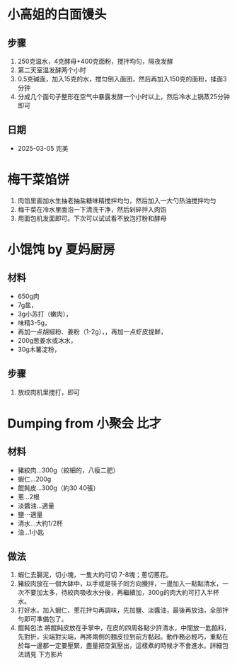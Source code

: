 # 小高姐的白面馒头

## 步骤
1. 250克温水，4克酵母+400克面粉，搅拌均匀，隔夜发酵
2. 第二天室温发酵两个小时
3. 0.5克碱面，加入15克的水，搅匀倒入面团，然后再加入150克的面粉，揉面3分钟
4. 分成几个面句子整形在空气中暴露发酵一个小时以上，然后冷水上锅蒸25分钟即可

## 日期
- 2025-03-05 完美

# 梅干菜馅饼

1. 肉馅里面加水生抽老抽盐糖味精搅拌均匀，然后加入一大勺热油搅拌均匀
2. 梅干菜在冷水里面泡一下清洗干净，然后剁碎拌入肉馅
3. 用面包机发面即可。下次可以试试看不放泡打粉和酵母



# 小馄饨 by 夏妈厨房

## 材料 
- 650g肉
- 7g盐，
- 3g小苏打（嫩肉），
- 味精3-5g，
- 再加一点胡椒粉、姜粉（1-2g），，再加一点虾皮提鲜，
- 200g葱姜水或冰水，
- 30g木薯淀粉，
  
## 步骤
1. 放绞肉机里搅打，即可

# Dumping from 小聚会 比才

## 材料 
- 豬絞肉…300g（絞細的，八瘦二肥） 
- 蝦仁…200g 
- 餛飩皮…300g（約30 40張） 
- 蔥…2根 
- 淡醬油…適量 
- 鹽⋯適量 
- 清水…大約1/2杯 
- 油…1小匙 

## 做法 
1. 蝦仁去腸泥，切小塊，一隻大約可切 7-8塊；蔥切蔥花。 
2. 豬絞肉放在一個大缽中，以手或是筷子同方向攪拌，一邊加入一點點清水，一次不要加太多，待絞肉吸收水分後，再繼續加，300g的肉大約可打入半杯水。 
3. 打好水，加入蝦仁、蔥花拌勻再調味，先加鹽、淡醬油，最後再放油，全部拌勻即可準備包了。 
4. 餛飩包法 將餛飩皮放在手掌中，在皮的四周各點少許清水，中間放一匙餡料，先對折，尖端對尖端，再將兩側的麵皮拉到前方黏起。動作務必輕巧，重點在於每一邊都一定要壓緊，盡量把空氣壓出，這樣煮的時候才不會進水。詳細包法請見 下方影片